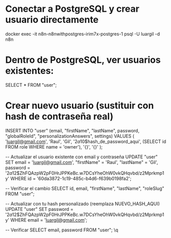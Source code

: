 # Conectar a PostgreSQL y crear usuario directamente
docker exec -it n8n-n8nwithpostgres-irim7x-postgres-1 psql -U luargil -d n8n

# Dentro de PostgreSQL, ver usuarios existentes:
SELECT * FROM "user";

# Crear nuevo usuario (sustituir con hash de contraseña real)
INSERT INTO "user" (email, "firstName", "lastName", password, "globalRoleId", "personalizationAnswers", settings) 
VALUES (
  'luargil@gmail.com', 
  'Raul', 
  'Gil', 
  '$2a$10$hash_de_password_aqui', 
  (SELECT id FROM role WHERE name = 'owner'),
  '{}',
  '{}'
);

-- Actualizar el usuario existente con email y contraseña
UPDATE "user" 
SET 
  email = 'luargil@gmail.com',
  "firstName" = 'Raul',
  "lastName" = 'Gil',
  password = '$2a$12$ZhFQAzpW2pF0HrJPPKeBc.w7DCsYheOhW0vkQHqvbd/z2Mprkmp1y'
WHERE id = '60da3872-1c19-485c-b4d6-f639b0198fa2';

-- Verificar el cambio
SELECT id, email, "firstName", "lastName", "roleSlug" FROM "user";


-- Actualizar con tu hash personalizado (reemplaza NUEVO_HASH_AQUI)
UPDATE "user" 
SET password = '$2a$12$ZhFQAzpW2pF0HrJPPKeBc.w7DCsYheOhW0vkQHqvbd/z2Mprkmp1y'
WHERE email = 'luargil@gmail.com';

-- Verificar
SELECT email, password FROM "user";
\q